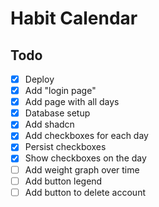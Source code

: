 # Habit Calendar

## Todo
- [x] Deploy 
- [x] Add "login page"
- [x] Add page with all days
- [x] Database setup
- [x] Add shadcn
- [x] Add checkboxes for each day
- [x] Persist checkboxes
- [x] Show checkboxes on the day
- [ ] Add weight graph over time
- [ ] Add button legend
- [ ] Add button to delete account